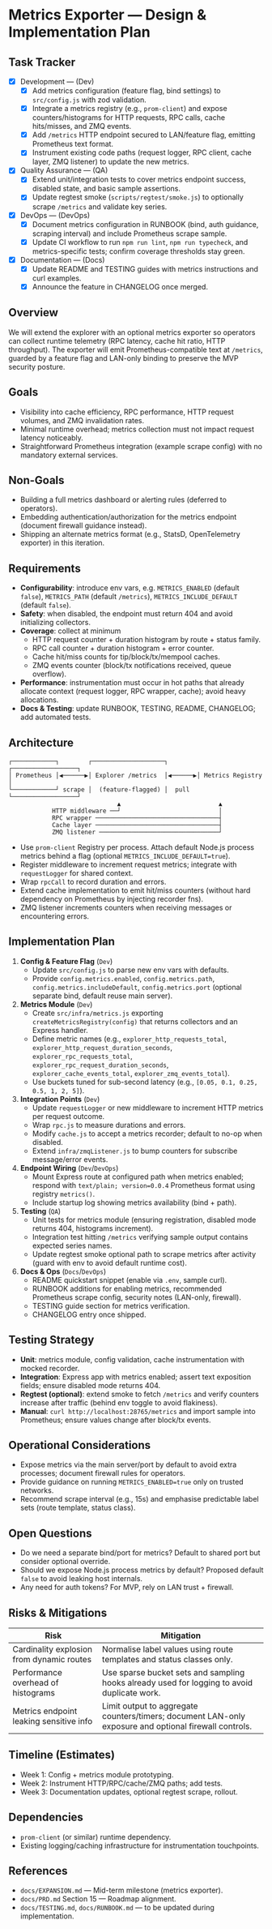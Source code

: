 # Metrics Exporter — Design & Implementation Plan

## Task Tracker
- [x] Development — (Dev)
  - [x] Add metrics configuration (feature flag, bind settings) to `src/config.js` with zod validation.
  - [x] Integrate a metrics registry (e.g., `prom-client`) and expose counters/histograms for HTTP requests, RPC calls, cache hits/misses, and ZMQ events.
  - [x] Add `/metrics` HTTP endpoint secured to LAN/feature flag, emitting Prometheus text format.
  - [x] Instrument existing code paths (request logger, RPC client, cache layer, ZMQ listener) to update the new metrics.
- [x] Quality Assurance — (QA)
  - [x] Extend unit/integration tests to cover metrics endpoint success, disabled state, and basic sample assertions.
  - [x] Update regtest smoke (`scripts/regtest/smoke.js`) to optionally scrape `/metrics` and validate key series.
- [x] DevOps — (DevOps)
  - [x] Document metrics configuration in RUNBOOK (bind, auth guidance, scraping interval) and include Prometheus scrape sample.
  - [x] Update CI workflow to run `npm run lint`, `npm run typecheck`, and metrics-specific tests; confirm coverage thresholds stay green.
- [x] Documentation — (Docs)
  - [x] Update README and TESTING guides with metrics instructions and curl examples.
  - [x] Announce the feature in CHANGELOG once merged.

## Overview
We will extend the explorer with an optional metrics exporter so operators can collect runtime telemetry (RPC latency, cache hit ratio, HTTP throughput). The exporter will emit Prometheus-compatible text at `/metrics`, guarded by a feature flag and LAN-only binding to preserve the MVP security posture.

## Goals
- Visibility into cache efficiency, RPC performance, HTTP request volumes, and ZMQ invalidation rates.
- Minimal runtime overhead; metrics collection must not impact request latency noticeably.
- Straightforward Prometheus integration (example scrape config) with no mandatory external services.

## Non-Goals
- Building a full metrics dashboard or alerting rules (deferred to operators).
- Embedding authentication/authorization for the metrics endpoint (document firewall guidance instead).
- Shipping an alternate metrics format (e.g., StatsD, OpenTelemetry exporter) in this iteration.

## Requirements
- **Configurability**: introduce env vars, e.g. `METRICS_ENABLED` (default `false`), `METRICS_PATH` (default `/metrics`), `METRICS_INCLUDE_DEFAULT` (default `false`).
- **Safety**: when disabled, the endpoint must return 404 and avoid initializing collectors.
- **Coverage**: collect at minimum
  - HTTP request counter + duration histogram by route + status family.
  - RPC call counter + duration histogram + error counter.
  - Cache hit/miss counts for tip/block/tx/mempool caches.
  - ZMQ events counter (block/tx notifications received, queue overflow).
- **Performance**: instrumentation must occur in hot paths that already allocate context (request logger, RPC wrapper, cache); avoid heavy allocations.
- **Docs & Testing**: update RUNBOOK, TESTING, README, CHANGELOG; add automated tests.

## Architecture
```
┌────────────┐        ┌────────────────────┐        ┌──────────────────┐
│ Prometheus │◀──────▶│ Explorer /metrics  │◀──────▶│ Metrics Registry │
└────────────┘ scrape │  (feature-flagged) │  pull   └──────────────────┘
                              ▲                           ▲
            HTTP middleware ──┘                           │
            RPC wrapper ──────────────────────────────────┤
            Cache layer ──────────────────────────────────┤
            ZMQ listener ─────────────────────────────────┘
```
- Use `prom-client` Registry per process. Attach default Node.js process metrics behind a flag (optional `METRICS_INCLUDE_DEFAULT=true`).
- Register middleware to increment request metrics; integrate with `requestLogger` for shared context.
- Wrap `rpcCall` to record duration and errors.
- Extend cache implementation to emit hit/miss counters (without hard dependency on Prometheus by injecting recorder fns).
- ZMQ listener increments counters when receiving messages or encountering errors.

## Implementation Plan
1. **Config & Feature Flag** (`Dev`)
   - Update `src/config.js` to parse new env vars with defaults.
   - Provide `config.metrics.enabled`, `config.metrics.path`, `config.metrics.includeDefault`, `config.metrics.port` (optional separate bind, default reuse main server).
2. **Metrics Module** (`Dev`)
   - Create `src/infra/metrics.js` exporting `createMetricsRegistry(config)` that returns collectors and an Express handler.
   - Define metric names (e.g., `explorer_http_requests_total`, `explorer_http_request_duration_seconds`, `explorer_rpc_requests_total`, `explorer_rpc_request_duration_seconds`, `explorer_cache_events_total`, `explorer_zmq_events_total`).
   - Use buckets tuned for sub-second latency (e.g., `[0.05, 0.1, 0.25, 0.5, 1, 2, 5]`).
3. **Integration Points** (`Dev`)
   - Update `requestLogger` or new middleware to increment HTTP metrics per request outcome.
   - Wrap `rpc.js` to measure durations and errors.
   - Modify `cache.js` to accept a metrics recorder; default to no-op when disabled.
   - Extend `infra/zmqListener.js` to bump counters for subscribe message/error events.
4. **Endpoint Wiring** (`Dev`/`DevOps`)
   - Mount Express route at configured path when metrics enabled; respond with `text/plain; version=0.0.4` Prometheus format using registry `metrics()`.
   - Include startup log showing metrics availability (bind + path).
5. **Testing** (`QA`)
   - Unit tests for metrics module (ensuring registration, disabled mode returns 404, histograms increment).
   - Integration test hitting `/metrics` verifying sample output contains expected series names.
   - Update regtest smoke optional path to scrape metrics after activity (guard with env to avoid default runtime cost).
6. **Docs & Ops** (`Docs`/`DevOps`)
   - README quickstart snippet (enable via `.env`, sample curl).
   - RUNBOOK additions for enabling metrics, recommended Prometheus scrape config, security notes (LAN-only, firewall).
   - TESTING guide section for metrics verification.
   - CHANGELOG entry once shipped.

## Testing Strategy
- **Unit**: metrics module, config validation, cache instrumentation with mocked recorder.
- **Integration**: Express app with metrics enabled; assert text exposition fields; ensure disabled mode returns 404.
- **Regtest (optional)**: extend smoke to fetch `/metrics` and verify counters increase after traffic (behind env toggle to avoid flakiness).
- **Manual**: `curl http://localhost:28765/metrics` and import sample into Prometheus; ensure values change after block/tx events.

## Operational Considerations
- Expose metrics via the main server/port by default to avoid extra processes; document firewall rules for operators.
- Provide guidance on running `METRICS_ENABLED=true` only on trusted networks.
- Recommend scrape interval (e.g., 15s) and emphasise predictable label sets (route template, status class).

## Open Questions
- Do we need a separate bind/port for metrics? Default to shared port but consider optional override.
- Should we expose Node.js process metrics by default? Proposed default `false` to avoid leaking host internals.
- Any need for auth tokens? For MVP, rely on LAN trust + firewall.

## Risks & Mitigations
| Risk | Mitigation |
|------|------------|
| Cardinality explosion from dynamic routes | Normalise label values using route templates and status classes only. |
| Performance overhead of histograms | Use sparse bucket sets and sampling hooks already used for logging to avoid duplicate work. |
| Metrics endpoint leaking sensitive info | Limit output to aggregate counters/timers; document LAN-only exposure and optional firewall controls. |

## Timeline (Estimates)
- Week 1: Config + metrics module prototyping.
- Week 2: Instrument HTTP/RPC/cache/ZMQ paths; add tests.
- Week 3: Documentation updates, optional regtest scrape, rollout.

## Dependencies
- `prom-client` (or similar) runtime dependency.
- Existing logging/caching infrastructure for instrumentation touchpoints.

## References
- `docs/EXPANSION.md` — Mid-term milestone (metrics exporter).
- `docs/PRD.md` Section 15 — Roadmap alignment.
- `docs/TESTING.md`, `docs/RUNBOOK.md` — to be updated during implementation.

